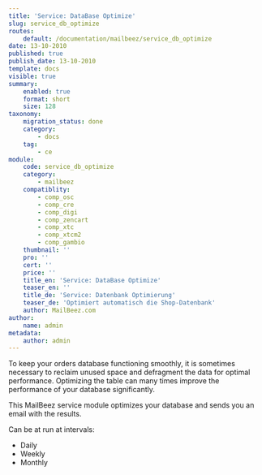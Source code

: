```yaml
---
title: 'Service: DataBase Optimize'
slug: service_db_optimize
routes:
    default: /documentation/mailbeez/service_db_optimize
date: 13-10-2010
published: true
publish_date: 13-10-2010
template: docs
visible: true
summary:
    enabled: true
    format: short
    size: 128
taxonomy:
    migration_status: done
    category:
        - docs
    tag:
        - ce
module:
    code: service_db_optimize
    category:
        - mailbeez
    compatiblity:
        - comp_osc
        - comp_cre
        - comp_digi
        - comp_zencart
        - comp_xtc
        - comp_xtcm2        
        - comp_gambio
    thumbnail: ''
    pro: ''
    cert: ''
    price: ''
    title_en: 'Service: DataBase Optimize'
    teaser_en: ''
    title_de: 'Service: Datenbank Optimierung'
    teaser_de: 'Optimiert automatisch die Shop-Datenbank'
    author: MailBeez.com
author:
    name: admin
metadata:
    author: admin
---
```


To keep your orders database functioning smoothly, it is sometimes necessary to reclaim unused space and defragment the data for optimal performance. Optimizing the table can many times improve the performance of your database significantly.

This MailBeez service module optimizes your database and sends you an email with the results.

Can be at run at intervals:

- Daily
- Weekly
- Monthly
